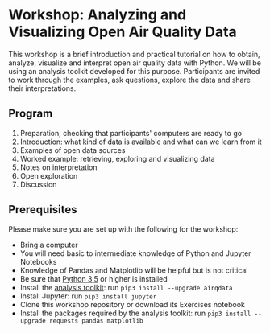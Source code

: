 # Workshop: Analyzing and Visualizing Open Air Quality Data

This workshop is a brief introduction and practical tutorial on how to obtain,
analyze, visualize and interpret open air quality data with Python. We will be
using an analysis toolkit developed for this purpose. Participants are invited
to work through the examples, ask questions, explore the data and share their
interpretations.

## Program
1. Preparation, checking that participants' computers are ready to go
2. Introduction: what kind of data is available and what can we learn from it
3. Examples of open data sources
4. Worked example: retrieving, exploring and visualizing data
5. Notes on interpretation
6. Open exploration
7. Discussion

## Prerequisites
Please make sure you are set up with the following for the workshop:
- Bring a computer
- You will need basic to intermediate knowledge of Python and Jupyter Notebooks
- Knowledge of Pandas and Matplotlib will be helpful but is not critical
- Be sure that [Python 3.5](https://www.python.org/) or higher is installed
- Install the [analysis toolkit](https://github.com/dr-1/airqdata): run
`pip3 install --upgrade airqdata`
- Install Jupyter: run `pip3 install jupyter`
- Clone this workshop repository or download its Exercises notebook
- Install the packages required by the analysis toolkit: run
`pip3 install --upgrade requests pandas matplotlib`

